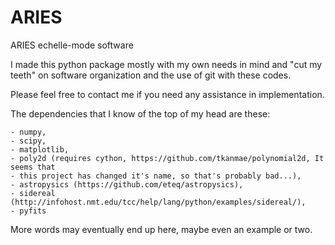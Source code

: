 ARIES
=====

ARIES echelle-mode software

I made this python package mostly with my own needs in mind and "cut my teeth"
on software organization and the use of git with these codes.

Please feel free to contact me if you need any assistance in implementation.

The dependencies that I know of the top of my head are these:

    - numpy,
    - scipy,
    - matplotlib,
    - poly2d (requires cython, https://github.com/tkanmae/polynomial2d, It seems that
    - this project has changed it's name, so that's probably bad...),
    - astropysics (https://github.com/eteq/astropysics),
    - sidereal (http://infohost.nmt.edu/tcc/help/lang/python/examples/sidereal/),
    - pyfits

More words may eventually end up here, maybe even an example or two.
